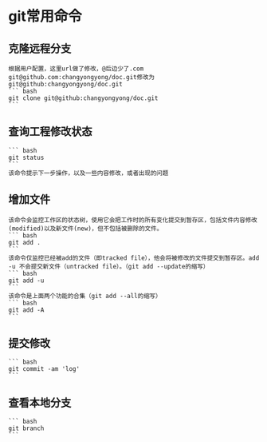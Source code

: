 # git常用命令

## 克隆远程分支
	根据用户配置，这里url做了修改，@后边少了.com    
	git@github.com:changyongyong/doc.git修改为git@github:changyongyong/doc.git   
	``` bash
	git clone git@github:changyongyong/doc.git
	```
## 查询工程修改状态
	
	``` bash
	git status
	```
	该命令提示下一步操作，以及一些内容修改，或者出现的问题   

##	增加文件

	该命令会监控工作区的状态树，使用它会把工作时的所有变化提交到暂存区，包括文件内容修改(modified)以及新文件(new)，但不包括被删除的文件。   
	``` bash
	git add .
	```
	该命令仅监控已经被add的文件（即tracked file），他会将被修改的文件提交到暂存区。add -u 不会提交新文件（untracked file）。（git add --update的缩写）    
	``` bash
	git add -u
	```
	该命令是上面两个功能的合集（git add --all的缩写）     
	``` bash
	git add -A
	```
	
## 提交修改
	``` bash
	git commit -am 'log'
	```
	
## 查看本地分支
	``` bash
	git branch
	```
	
	
	
	